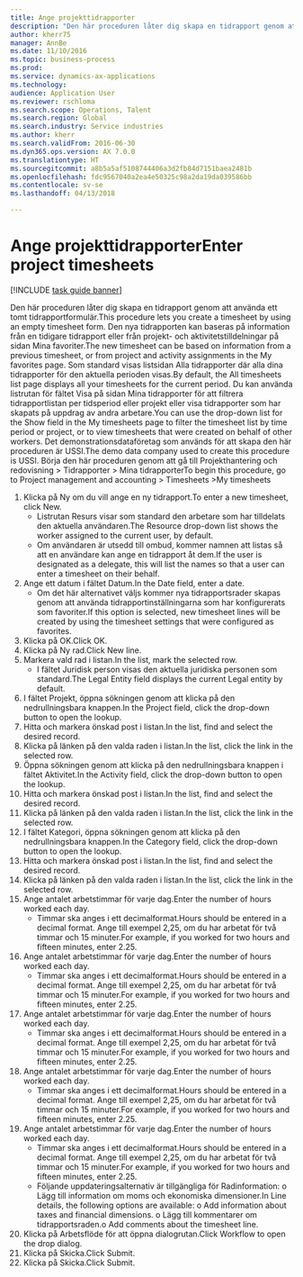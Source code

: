 ```yaml
--- 
title: Ange projekttidrapporter
description: "Den här proceduren låter dig skapa en tidrapport genom att använda ett tomt tidrapportformulär."
author: kherr75
manager: AnnBe
ms.date: 11/10/2016
ms.topic: business-process
ms.prod: 
ms.service: dynamics-ax-applications
ms.technology: 
audience: Application User
ms.reviewer: rschloma
ms.search.scope: Operations, Talent
ms.search.region: Global
ms.search.industry: Service industries
ms.author: kherr
ms.search.validFrom: 2016-06-30
ms.dyn365.ops.version: AX 7.0.0
ms.translationtype: HT
ms.sourcegitcommit: a8b5a5af5108744406a3d2fb84d7151baea2481b
ms.openlocfilehash: fdc9567040a2ea4e50325c98a2da19da039586bb
ms.contentlocale: sv-se
ms.lasthandoff: 04/13/2018

---
```

# <a name="enter-project-timesheets"></a><span data-ttu-id="c76db-103">Ange projekttidrapporter</span><span class="sxs-lookup"><span data-stu-id="c76db-103">Enter project timesheets</span></span>

[!INCLUDE [task guide banner](../../includes/task-guide-banner.md)]

<span data-ttu-id="c76db-104">Den här proceduren låter dig skapa en tidrapport genom att använda ett tomt tidrapportformulär.</span><span class="sxs-lookup"><span data-stu-id="c76db-104">This procedure lets you create a timesheet by using an empty timesheet form.</span></span> <span data-ttu-id="c76db-105">Den nya tidrapporten kan baseras på information från en tidigare tidrapport eller från projekt- och aktivitetstilldelningar på sidan Mina favoriter.</span><span class="sxs-lookup"><span data-stu-id="c76db-105">The new timesheet can be based on information from a previous timesheet, or from project and activity assignments in the My favorites page.</span></span> <span data-ttu-id="c76db-106">Som standard visas listsidan Alla tidrapporter där alla dina tidrapporter för den aktuella perioden visas.</span><span class="sxs-lookup"><span data-stu-id="c76db-106">By default, the All timesheets list page displays all your timesheets for the current period.</span></span> <span data-ttu-id="c76db-107">Du kan använda listrutan för fältet Visa på sidan Mina tidrapporter för att filtrera tidrapportlistan per tidsperiod eller projekt eller visa tidrapporter som har skapats på uppdrag av andra arbetare.</span><span class="sxs-lookup"><span data-stu-id="c76db-107">You can use the drop-down list for the Show field in the My timesheets page to filter the timesheet list by time period or project, or to view timesheets that were created on behalf of other workers.</span></span> <span data-ttu-id="c76db-108">Det demonstrationsdataföretag som används för att skapa den här proceduren är USSI.</span><span class="sxs-lookup"><span data-stu-id="c76db-108">The demo data company used to create this procedure is USSI.</span></span> <span data-ttu-id="c76db-109">Börja den här proceduren genom att gå till Projekthantering och redovisning > Tidrapporter > Mina tidrapporter</span><span class="sxs-lookup"><span data-stu-id="c76db-109">To begin this procedure, go to Project management and accounting > Timesheets >My timesheets</span></span>

1. <span data-ttu-id="c76db-110">Klicka på Ny om du vill ange en ny tidrapport.</span><span class="sxs-lookup"><span data-stu-id="c76db-110">To enter a new timesheet, click New.</span></span>
    * <span data-ttu-id="c76db-111">Listrutan Resurs visar som standard den arbetare som har tilldelats den aktuella användaren.</span><span class="sxs-lookup"><span data-stu-id="c76db-111">The Resource drop-down list shows the worker assigned to the current user, by default.</span></span>  
    * <span data-ttu-id="c76db-112">Om användaren är utsedd till ombud, kommer namnen att listas så att en användare kan ange en tidrapport åt dem.</span><span class="sxs-lookup"><span data-stu-id="c76db-112">If the user is designated as a delegate, this will list the names so that a user can enter a timesheet on their behalf.</span></span>  
2. <span data-ttu-id="c76db-113">Ange ett datum i fältet Datum.</span><span class="sxs-lookup"><span data-stu-id="c76db-113">In the Date field, enter a date.</span></span>
    * <span data-ttu-id="c76db-114">Om det här alternativet väljs kommer nya tidrapportsrader skapas genom att använda tidrapportinställningarna som har konfigurerats som favoriter.</span><span class="sxs-lookup"><span data-stu-id="c76db-114">If this option is selected, new timesheet lines will be created by using the timesheet settings that were configured as favorites.</span></span>  
3. <span data-ttu-id="c76db-115">Klicka på OK.</span><span class="sxs-lookup"><span data-stu-id="c76db-115">Click OK.</span></span>
4. <span data-ttu-id="c76db-116">Klicka på Ny rad.</span><span class="sxs-lookup"><span data-stu-id="c76db-116">Click New line.</span></span>
5. <span data-ttu-id="c76db-117">Markera vald rad i listan.</span><span class="sxs-lookup"><span data-stu-id="c76db-117">In the list, mark the selected row.</span></span>
    * <span data-ttu-id="c76db-118">I fältet Juridisk person visas den aktuella juridiska personen som standard.</span><span class="sxs-lookup"><span data-stu-id="c76db-118">The Legal Entity field displays the current Legal entity by default.</span></span>   
6. <span data-ttu-id="c76db-119">I fältet Projekt, öppna sökningen genom att klicka på den nedrullningsbara knappen.</span><span class="sxs-lookup"><span data-stu-id="c76db-119">In the Project field, click the drop-down button to open the lookup.</span></span>
7. <span data-ttu-id="c76db-120">Hitta och markera önskad post i listan.</span><span class="sxs-lookup"><span data-stu-id="c76db-120">In the list, find and select the desired record.</span></span>
8. <span data-ttu-id="c76db-121">Klicka på länken på den valda raden i listan.</span><span class="sxs-lookup"><span data-stu-id="c76db-121">In the list, click the link in the selected row.</span></span>
9. <span data-ttu-id="c76db-122">Öppna sökningen genom att klicka på den nedrullningsbara knappen i fältet Aktivitet.</span><span class="sxs-lookup"><span data-stu-id="c76db-122">In the Activity field, click the drop-down button to open the lookup.</span></span>
10. <span data-ttu-id="c76db-123">Hitta och markera önskad post i listan.</span><span class="sxs-lookup"><span data-stu-id="c76db-123">In the list, find and select the desired record.</span></span>
11. <span data-ttu-id="c76db-124">Klicka på länken på den valda raden i listan.</span><span class="sxs-lookup"><span data-stu-id="c76db-124">In the list, click the link in the selected row.</span></span>
12. <span data-ttu-id="c76db-125">I fältet Kategori, öppna sökningen genom att klicka på den nedrullningsbara knappen.</span><span class="sxs-lookup"><span data-stu-id="c76db-125">In the Category field, click the drop-down button to open the lookup.</span></span>
13. <span data-ttu-id="c76db-126">Hitta och markera önskad post i listan.</span><span class="sxs-lookup"><span data-stu-id="c76db-126">In the list, find and select the desired record.</span></span>
14. <span data-ttu-id="c76db-127">Klicka på länken på den valda raden i listan.</span><span class="sxs-lookup"><span data-stu-id="c76db-127">In the list, click the link in the selected row.</span></span>
15. <span data-ttu-id="c76db-128">Ange antalet arbetstimmar för varje dag.</span><span class="sxs-lookup"><span data-stu-id="c76db-128">Enter the number of hours worked each day.</span></span>
    * <span data-ttu-id="c76db-129">Timmar ska anges i ett decimalformat.</span><span class="sxs-lookup"><span data-stu-id="c76db-129">Hours should be entered in a decimal format.</span></span>  <span data-ttu-id="c76db-130">Ange till exempel 2,25, om du har arbetat för två timmar och 15 minuter.</span><span class="sxs-lookup"><span data-stu-id="c76db-130">For example, if you worked for two hours and fifteen minutes, enter 2.25.</span></span>   
16. <span data-ttu-id="c76db-131">Ange antalet arbetstimmar för varje dag.</span><span class="sxs-lookup"><span data-stu-id="c76db-131">Enter the number of hours worked each day.</span></span>
    * <span data-ttu-id="c76db-132">Timmar ska anges i ett decimalformat.</span><span class="sxs-lookup"><span data-stu-id="c76db-132">Hours should be entered in a decimal format.</span></span>  <span data-ttu-id="c76db-133">Ange till exempel 2,25, om du har arbetat för två timmar och 15 minuter.</span><span class="sxs-lookup"><span data-stu-id="c76db-133">For example, if you worked for two hours and fifteen minutes, enter 2.25.</span></span>   
17. <span data-ttu-id="c76db-134">Ange antalet arbetstimmar för varje dag.</span><span class="sxs-lookup"><span data-stu-id="c76db-134">Enter the number of hours worked each day.</span></span>
    * <span data-ttu-id="c76db-135">Timmar ska anges i ett decimalformat.</span><span class="sxs-lookup"><span data-stu-id="c76db-135">Hours should be entered in a decimal format.</span></span>  <span data-ttu-id="c76db-136">Ange till exempel 2,25, om du har arbetat för två timmar och 15 minuter.</span><span class="sxs-lookup"><span data-stu-id="c76db-136">For example, if you worked for two hours and fifteen minutes, enter 2.25.</span></span>   
18. <span data-ttu-id="c76db-137">Ange antalet arbetstimmar för varje dag.</span><span class="sxs-lookup"><span data-stu-id="c76db-137">Enter the number of hours worked each day.</span></span>
    * <span data-ttu-id="c76db-138">Timmar ska anges i ett decimalformat.</span><span class="sxs-lookup"><span data-stu-id="c76db-138">Hours should be entered in a decimal format.</span></span>  <span data-ttu-id="c76db-139">Ange till exempel 2,25, om du har arbetat för två timmar och 15 minuter.</span><span class="sxs-lookup"><span data-stu-id="c76db-139">For example, if you worked for two hours and fifteen minutes, enter 2.25.</span></span>   
19. <span data-ttu-id="c76db-140">Ange antalet arbetstimmar för varje dag.</span><span class="sxs-lookup"><span data-stu-id="c76db-140">Enter the number of hours worked each day.</span></span>
    * <span data-ttu-id="c76db-141">Timmar ska anges i ett decimalformat.</span><span class="sxs-lookup"><span data-stu-id="c76db-141">Hours should be entered in a decimal format.</span></span>  <span data-ttu-id="c76db-142">Ange till exempel 2,25, om du har arbetat för två timmar och 15 minuter.</span><span class="sxs-lookup"><span data-stu-id="c76db-142">For example, if you worked for two hours and fifteen minutes, enter 2.25.</span></span>   
    * <span data-ttu-id="c76db-143">Följande uppdateringsalternativ är tillgängliga för Radinformation:  o Lägg till information om moms och ekonomiska dimensioner.</span><span class="sxs-lookup"><span data-stu-id="c76db-143">In Line details, the following options are available:  o  Add information about taxes and financial dimensions.</span></span>  <span data-ttu-id="c76db-144">o    Lägg till kommentarer om tidrapportsraden.</span><span class="sxs-lookup"><span data-stu-id="c76db-144">o    Add comments about the timesheet line.</span></span>  
20. <span data-ttu-id="c76db-145">Klicka på Arbetsflöde för att öppna dialogrutan.</span><span class="sxs-lookup"><span data-stu-id="c76db-145">Click Workflow to open the drop dialog.</span></span>
21. <span data-ttu-id="c76db-146">Klicka på Skicka.</span><span class="sxs-lookup"><span data-stu-id="c76db-146">Click Submit.</span></span>
22. <span data-ttu-id="c76db-147">Klicka på Skicka.</span><span class="sxs-lookup"><span data-stu-id="c76db-147">Click Submit.</span></span>


